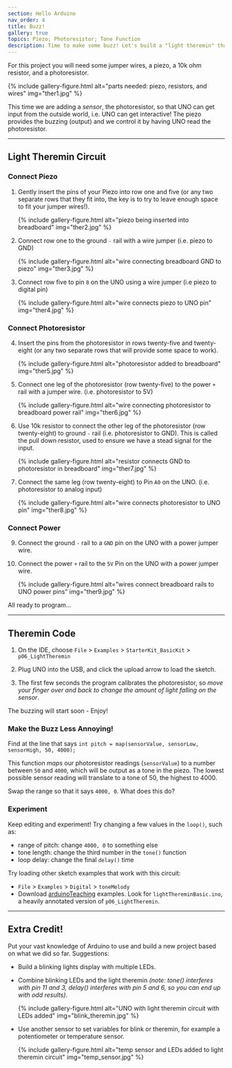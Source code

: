 ```yaml
---
section: Hello Arduino 
nav_order: 4
title: Buzz!
gallery: true
topics: Piezo; Photoresistor; Tone Function
description: Time to make some buzz! Let's build a "light theremin" that changes pitch using a photoresistor. 
---
```


For this project you will need some jumper wires, a piezo, a 10k ohm resistor, and a photoresistor. 

{% include gallery-figure.html alt="parts needed: piezo, resistors, and wires" img="ther1.jpg" %}

This time we are adding a *sensor*, the photoresistor, so that UNO can get input from the outside world, i.e. UNO can get interactive! 
The piezo provides the buzzing (output) and we control it by having UNO read the photoresistor.

--------

## Light Theremin Circuit 

### Connect Piezo 

1. Gently insert the pins of your Piezo into row one and five (or any two separate rows that they fit into, the key is to try to leave enough space to fit your jumper wires!).

    {% include gallery-figure.html alt="piezo being inserted into breadboard" img="ther2.jpg" %}

2. Connect row one to the ground `-` rail with a wire jumper (i.e. piezo to GND)

    {% include gallery-figure.html alt="wire connecting breadboard GND to piezo" img="ther3.jpg" %}

3. Connect row five to pin `8` on the UNO using a wire jumper (i.e piezo to digital pin)

    {% include gallery-figure.html alt="wire connects piezo to UNO pin" img="ther4.jpg" %}

### Connect Photoresistor

4. Insert the pins from the photoresistor in rows twenty-five and twenty-eight (or any two separate rows that will provide some space to work).

    {% include gallery-figure.html alt="photoresistor added to breadboard" img="ther5.jpg" %}

5. Connect one leg of the photoresistor (row twenty-five) to the power `+` rail with a jumper wire. (i.e. photoresistor to 5V)

    {% include gallery-figure.html alt="wire connecting photoresistor to breadboard power rail" img="ther6.jpg" %}

6. Use 10k resistor to connect the other leg of the photoresistor (row twenty-eight) to ground `-` rail (i.e. photoresistor to GND). This is called the pull down resistor, used to ensure we have a stead signal for the input.

    {% include gallery-figure.html alt="resistor connects GND to photoresistor in breadboard" img="ther7.jpg" %}

7. Connect the same leg (row twenty-eight) to Pin `A0` on the UNO. (i.e. photoresistor to analog input)

    {% include gallery-figure.html alt="wire connects photoresistor to UNO pin" img="ther8.jpg" %}

### Connect Power 

9. Connect the ground `-` rail to a `GND` pin on the UNO with a power jumper wire.

10. Connect the power `+` rail to the `5V` Pin on the UNO with a power jumper wire.

    {% include gallery-figure.html alt="wires connect breadboard rails to UNO power pins" img="ther9.jpg" %}

All ready to program... 

-----------

## Theremin Code 

1. On the IDE, choose `File` > `Examples` > `StarterKit_BasicKit` > `p06_LightTheremin`

2. Plug UNO into the USB, and click the upload arrow to load the sketch. 

3. The first few seconds the program calibrates the photoresistor, so *move your finger over and back to change the amount of light falling on the sensor*. 

The buzzing will start soon - Enjoy!

### Make the Buzz Less Annoying!

Find at the line that says `int pitch = map(sensorValue, sensorLow, sensorHigh, 50, 4000);`

This function *maps* our photoresistor readings (`sensorValue`) to a number between `50` and `4000`, which will be output as a tone in the piezo.
The lowest possible sensor reading will translate to a tone of 50, the highest to 4000. 

Swap the range so that it says `4000, 0`. 
What does this do? 

### Experiment

Keep editing and experiment! 
Try changing a few values in the `loop()`, such as:

- range of pitch: change `4000, 0` to something else
- tone length: change the third number in the `tone()` function
- loop delay: change the final `delay()` time 

Try loading other sketch examples that work with this circuit:

- `File` > `Examples` > `Digital` > `toneMelody`
- Download [arduinoTeaching](https://github.com/evanwill/arduinoTeaching) examples. Look for `lightThereminBasic.ino`, a heavily annotated version of `p06_LightTheremin`.

-------------

## Extra Credit!

Put your vast knowledge of Arduino to use and build a new project based on what we did so far. 
Suggestions:

- Build a blinking lights display with multiple LEDs.
- Combine blinking LEDs and the light theremin *(note: tone() interferes with pin 11 and 3, delay() interferes with pin 5 and 6, so you can end up with odd results)*.

    {% include gallery-figure.html alt="UNO with light theremin circuit with LEDs added" img="blink_theremin.jpg" %}

- Use another sensor to set variables for blink or theremin, for example a potentiometer or temperature sensor.  

    {% include gallery-figure.html alt="temp sensor and LEDs added to light theremin circuit" img="temp_sensor.jpg" %}
